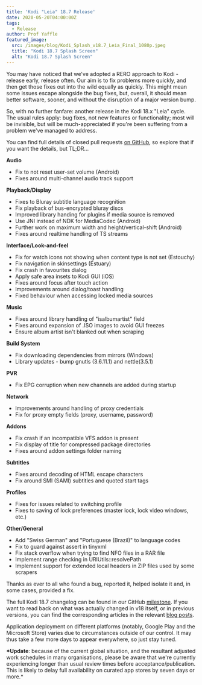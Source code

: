 ```yaml
---
title: 'Kodi "Leia" 18.7 Release'
date: 2020-05-20T04:00:00Z
tags:
  - Release
author: Prof Yaffle
featured_image:
  src: /images/blog/Kodi_Splash_v18.7_Leia_Final_1080p.jpeg
  title: "Kodi 18.7 Splash Screen"
  alt: "Kodi 18.7 Splash Screen"
---
```


You may have noticed that we've adopted a RERO approach to Kodi - release early, release often. Our aim is to fix problems more quickly, and then get those fixes out into the wild equally as quickly. This might mean some issues escape alongside the bug fixes, but, overall, it should mean better software, sooner, and without the disruption of a major version bump.

So, with no further fanfare: another release in the Kodi 18.x "Leia" cycle. The usual rules apply: bug fixes, not new features or functionality; most will be invisible, but will be much-appreciated if you're been suffering from a problem we've managed to address.

You can find full details of closed pull requests [on GitHub](https://github.com/xbmc/xbmc/pulls?page=1&q=is%3Apr+sort%3Aupdated-desc+milestone%3A%22Leia+18.7%22+label%3A%22v18+Leia%22), so explore that if you want the details, but TL;DR...

**Audio**

- Fix to not reset user-set volume (Android)
- Fixes around multi-channel audio track support

**Playback/Display**

- Fixes to Bluray subtitle language recognition
- Fix playback of bus-encrypted bluray discs
- Improved library handing for plugins if media source is removed
- Use JNI instead of NDK for MediaCodec (Android)
- Further work on maximum width and height/vertical-shift (Android)
- Fixes around realtime handling of TS streams

**Interface/Look-and-feel**

- Fix for watch icons not showing when content type is not set (Estouchy)
- Fix navigation in skinsettings (Estuary)
- Fix crash in favourites dialog
- Apply safe area insets to Kodi GUI (iOS)
- Fixes around focus after touch action
- Improvements around dialog/toast handling
- Fixed behaviour when accessing locked media sources

**Music**

- Fixes around library handling of "isalbumartist" field
- Fixes around expansion of .ISO images to avoid GUI freezes
- Ensure album artist isn't blanked out when scraping

**Build System**

- Fix downloading dependencies from mirrors (Windows)
- Library updates - bump gnutls (3.6.11.1) and nettle(3.5.1)

**PVR**

- Fix EPG corruption when new channels are added during startup

**Network**

- Improvements around handling of proxy credentials
- Fix for proxy empty fields (proxy, username, password)

**Addons**

- Fix crash if an incompatible VFS addon is present
- Fix display of title for compressed package directories
- Fixes around addon settings folder naming

**Subtitles**

- Fixes around decoding of HTML escape characters
- Fix around SMI (SAMI) subtitles and quoted start tags

**Profiles**

- Fixes for issues related to switching profile
- Fixes to saving of lock preferences (master lock, lock video windows, etc.)

**Other/General**

- Add "Swiss German" and "Portuguese (Brazil)" to language codes
- Fix to guard against assert in tinyxml
- Fix stack overflow when trying to find NFO files in a RAR file
- Implement range checking in URIUtils::resolvePath
- Implement support for extended local headers in ZIP files used by some scrapers

Thanks as ever to all who found a bug, reported it, helped isolate it and, in some cases, provided a fix.

The full Kodi 18.7 changelog can be found in our GitHub [milestone](https://github.com/xbmc/xbmc/compare/18.6-Leia...18.7-Leia). If you want to read back on what was actually changed in v18 itself, or in previous versions, you can find the corresponding articles in the relevant [blog posts](https://kodi.tv/tags/release-announcements).

Application deployment on different platforms (notably, Google Play and the Microsoft Store) varies due to circumstances outside of our control. It may thus take a few more days to appear everywhere, so just stay tuned.

**\*Update**: because of the current global situation, and the resultant adjusted work schedules in many organisations, please be aware that we're currently experiencing longer than usual review times before acceptance/publication. This is likely to delay full availability on curated app stores by seven days or more.\*
